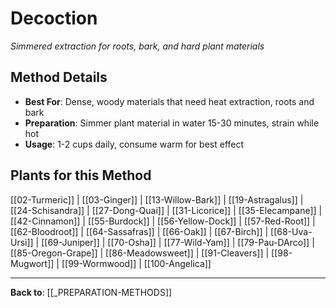 # Decoction

*Simmered extraction for roots, bark, and hard plant materials*

## Method Details
- **Best For**: Dense, woody materials that need heat extraction, roots and bark
- **Preparation**: Simmer plant material in water 15-30 minutes, strain while hot
- **Usage**: 1-2 cups daily, consume warm for best effect

## Plants for this Method

[[02-Turmeric]] | [[03-Ginger]] | [[13-Willow-Bark]] | [[19-Astragalus]] | [[24-Schisandra]] | [[27-Dong-Quai]] | [[31-Licorice]] | [[35-Elecampane]] | [[42-Cinnamon]] | [[55-Burdock]] | [[56-Yellow-Dock]] | [[57-Red-Root]] | [[62-Bloodroot]] | [[64-Sassafras]] | [[66-Oak]] | [[67-Birch]] | [[68-Uva-Ursi]] | [[69-Juniper]] | [[70-Osha]] | [[77-Wild-Yam]] | [[79-Pau-DArco]] | [[85-Oregon-Grape]] | [[86-Meadowsweet]] | [[91-Cleavers]] | [[98-Mugwort]] | [[99-Wormwood]] | [[100-Angelica]]

---

**Back to**: [[_PREPARATION-METHODS]]
